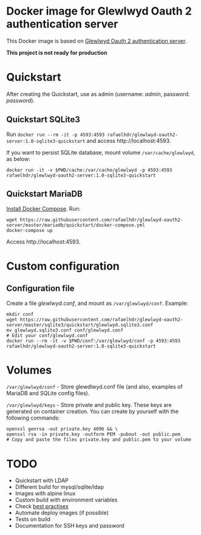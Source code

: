 # Docker image for Glewlwyd Oauth 2 authentication server

This Docker image is based on [Glewlwyd Oauth 2 authentication server](https://github.com/babelouest/glewlwyd).

**This project is not ready for production**

# Quickstart

After creating the Quickstart, use as admin (username: *admin*, password: *password*).

## Quickstart SQLite3

Run `docker run --rm -it -p 4593:4593 rafaelhdr/glewlwyd-oauth2-server:1.0-sqlite3-quickstart` and access http://localhost:4593.

If you want to persist SQLite database, mount volume `/var/cache/glewlwyd`, as below:

`docker run -it -v $PWD/cache:/var/cache/glewlwyd -p 4593:4593 rafaelhdr/glewlwyd-oauth2-server:1.0-sqlite3-quickstart`

## Quickstart MariaDB

[Install Docker Compose](https://docs.docker.com/compose/install/). Run:

```
wget https://raw.githubusercontent.com/rafaelhdr/glewlwyd-oauth2-server/master/mariadb/quickstart/docker-compose.yml
docker-compose up
```

Access http://localhost:4593.

# Custom configuration

## Configuration file

Create a file *glewlwyd.conf*, and mount as `/var/glewlwyd/conf`. Example:

```
mkdir conf
wget https://raw.githubusercontent.com/rafaelhdr/glewlwyd-oauth2-server/master/sqlite3/quickstart/glewlwyd.sqlite3.conf
mv glewlwyd.sqlite3.conf conf/glewlwyd.conf
# Edit your conf/glewlwyd.conf
docker run --rm -it -v $PWD/conf:/var/glewlwyd/conf -p 4593:4593 rafaelhdr/glewlwyd-oauth2-server:1.0-sqlite3-quickstart
```

# Volumes

`/var/glewlwyd/conf` - Store glewdlwyd.conf file (and also, examples of MariaDB and SQLite config files).

`/var/glewlwyd/keys` - Store private and public key. These keys are generated on container creation. You can create by yourself with the following commands:

```
openssl genrsa -out private.key 4096 && \
openssl rsa -in private.key -outform PEM -pubout -out public.pem
# Copy and paste the files private.key and public.pem to your volume
```

# TODO

- Quickstart with LDAP
- Different build for mysql/sqlite/ldap
- Images with alpine linux
- Custom build with environment variables
- Check [best practises](https://docs.docker.com/engine/userguide/eng-image/dockerfile_best-practices/)
- Automate deploy images (if possible)
- Tests on build
- Documentation for SSH keys and password
